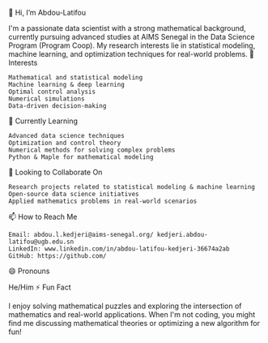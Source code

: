 👋 Hi, I’m Abdou-Latifou

I'm a passionate data scientist with a strong mathematical background, currently pursuing advanced studies at AIMS Senegal in the Data Science Program (Program Coop). My research interests lie in statistical modeling, machine learning, and optimization techniques for real-world problems.
👀 Interests

    Mathematical and statistical modeling
    Machine learning & deep learning
    Optimal control analysis
    Numerical simulations
    Data-driven decision-making

🌱 Currently Learning

    Advanced data science techniques
    Optimization and control theory
    Numerical methods for solving complex problems
    Python & Maple for mathematical modeling

💞️ Looking to Collaborate On

    Research projects related to statistical modeling & machine learning
    Open-source data science initiatives
    Applied mathematics problems in real-world scenarios

📫 How to Reach Me

    Email: abdou.l.kedjeri@aims-senegal.org/ kedjeri.abdou-latifou@ugb.edu.sn
    LinkedIn: www.linkedin.com/in/abdou-latifou-kedjeri-36674a2ab
    GitHub: https://github.com/
  
😄 Pronouns

He/Him
⚡ Fun Fact

I enjoy solving mathematical puzzles and exploring the intersection of mathematics and real-world applications. When I'm not coding, you might find me discussing mathematical theories or optimizing a new algorithm for fun!
